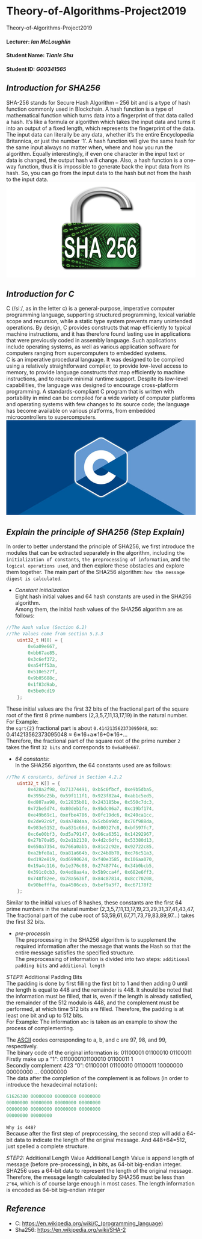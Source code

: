 # Theory-of-Algorithms-Project2019
Theory-of-Algorithms-Project2019

#### Lecturer: *Ian McLoughlin*
#### Student Name: *Tianle Shu*
#### Student ID: *G00341565*

## *Introduction for SHA256*
SHA-256 stands for Secure Hash Algorithm – 256 bit and is a type of hash function commonly used in Blockchain. A hash function is a type of mathematical function which turns data into a fingerprint of that data called a hash. It’s like a formula or algorithm which takes the input data and turns it into an output of a fixed length, which represents the fingerprint of the data.</br>
The input data can literally be any data, whether it’s the entire Encyclopedia Britannica, or just the number ‘1’. A hash function will give the same hash for the same input always no matter when, where and how you run the algorithm. Equally interestingly, if even one character in the input text or data is changed, the output hash will change. Also, a hash function is a one-way function, thus it is impossible to generate back the input data from its hash. So, you can go from the input data to the hash but not from the hash to the input data.</br>
![Sha256](https://github.com/Tianle97/Theory-of-algorithms-Project2019/blob/master/Elements/sha256.jpg)


## *Introduction for C*
C (/siː/, as in the letter c) is a general-purpose, imperative computer programming language, supporting structured programming, lexical variable scope and recursion, while a static type system prevents many unintended operations. By design, C provides constructs that map efficiently to typical machine instructions, and it has therefore found lasting use in applications that were previously coded in assembly language. Such applications include operating systems, as well as various application software for computers ranging from supercomputers to embedded systems.</br>
C is an imperative procedural language. It was designed to be compiled using a relatively straightforward compiler, to provide low-level access to memory, to provide language constructs that map efficiently to machine instructions, and to require minimal runtime support. Despite its low-level capabilities, the language was designed to encourage cross-platform programming. A standards-compliant C program that is written with portability in mind can be compiled for a wide variety of computer platforms and operating systems with few changes to its source code; the language has become available on various platforms, from embedded microcontrollers to supercomputers.
![C](https://github.com/Tianle97/Theory-of-algorithms-Project2019/blob/master/Elements/C.jpg)

## *Explain the principle of SHA256 (Step Explain)*
In order to better understand the principle of SHA256, we first introduce the modules that can be extracted separately in the algorithm, including `the initialization of constants`, `the preprocessing of information`, and `the logical operations used`, and then explore these obstacles and explore them together. The main part of the SHA256 algorithm: `how the message digest is calculated`.

+ *Constant initialization*</br>
Eight hash initial values and 64 hash constants are used in the SHA256 algorithm.</br>
Among them, the initial hash values of the SHA256 algorithm are as follows:
``` C
//The Hash value (Section 6.2)
//The Values come from section 5.3.3
	uint32_t H[8] = {
        0x6a09e667,
        0xbb67ae85,
        0x3c6ef372, 
        0xa54ff53a, 
        0x510e527f, 
        0x9b05688c, 
        0x1f83d9ab, 
        0x5be0cd19
	};
```
These initial values are the first 32 bits of the fractional part of the square root of the first 8 prime numbers (2,3,5,7,11,13,17,19) in the natural number.</br>
For Example:</br>
the `sqrt{2}` fractional part is about `0.414213562373095048`, so:</br>
0.414213562373095048 ≈ 6∗16+a∗16+0∗16+...</br>
Therefore, the fractional part of the square root of the prime number `2 `takes the first `32 bits` and corresponds to `0x6a09e667`.</br>

+ *64 constants*:</br>
In the SHA256 algorithm, the 64 constants used are as follows:</br>
``` C
//The K constants, defined in Section 4.2.2
	uint32_t K[] = {
		0x428a2f98, 0x71374491, 0xb5c0fbcf, 0xe9b5dba5, 
		0x3956c25b, 0x59f111f1, 0x923f82a4, 0xab1c5ed5, 
		0xd807aa98, 0x12835b01, 0x243185be, 0x550c7dc3, 
		0x72be5d74, 0x80deb1fe, 0x9bdc06a7, 0xc19bf174, 
		0xe49b69c1, 0xefbe4786, 0x0fc19dc6, 0x240ca1cc, 
		0x2de92c6f, 0x4a7484aa, 0x5cb0a9dc, 0x76f988da, 
		0x983e5152, 0xa831c66d, 0xb00327c8, 0xbf597fc7, 
		0xc6e00bf3, 0xd5a79147, 0x06ca6351, 0x14292967, 
		0x27b70a85, 0x2e1b2138, 0x4d2c6dfc, 0x53380d13,
		0x650a7354, 0x766a0abb, 0x81c2c92e, 0x92722c85, 
		0xa2bfe8a1, 0xa81a664b, 0xc24b8b70, 0xc76c51a3, 
		0xd192e819, 0xd6990624, 0xf40e3585, 0x106aa070, 
		0x19a4c116, 0x1e376c08, 0x2748774c, 0x34b0bcb5, 
		0x391c0cb3, 0x4ed8aa4a, 0x5b9cca4f, 0x682e6ff3, 
		0x748f82ee, 0x78a5636f, 0x84c87814, 0x8cc70208, 
		0x90befffa, 0xa4506ceb, 0xbef9a3f7, 0xc67178f2
	};
  ```
 Similar to the initial values of 8 hashes, these constants are the first 64 prime numbers in the natural number (2,3,5,7,11,13,17,19,23,29,31,37,41,43,47, The fractional part of the cube root of 53,59,61,67,71,73,79,83,89,97...) takes the first 32 bits.</br>

+ *pre-processin*</br>
The preprocessing in the SHA256 algorithm is to supplement the required information after the message that wants the Hash so that the entire message satisfies the specified structure.</br>
The preprocessing of information is divided into two steps: `additional padding bits` and `additional length`</br>

*STEP1:* Additional Padding Bits</br>
The padding is done by first filling the first bit to 1 and then adding 0 until the length is equal to 448 and the remainder is 448.
It should be noted that the information must be filled, that is, even if the length is already satisfied, the remainder of the 512 modulo is 448, and the complement must be performed, at which time 512 bits are filled.
Therefore, the padding is at least one bit and up to 512 bits.</br>
For Example: The information `abc` is taken as an example to show the process of complementing.

The [ASCII](http://ascii.911cha.com/) codes corresponding to a, b, and c are 97, 98, and 99, respectively.</br>
The binary code of the original information is: 01100001 01100010 01100011</br>
Firstly make up a "1": 0110000101100010 01100011 1</br>
Secondly complement 423 “0”: 01100001 01100010 01100011 10000000 00000000 ... 00000000</br>
The data after the completion of the complement is as follows (in order to introduce the hexadecimal notation):</br>
```C
61626380 00000000 00000000 00000000
00000000 00000000 00000000 00000000
00000000 00000000 00000000 00000000
00000000 00000000
```
`Why is 448?`</br>
Because after the first step of preprocessing, the second step will add a 64-bit data to indicate the length of the original message. And 448+64=512, just spelled a complete structure.

*STEP2:* Additional Length Value
Additional Length Value is append length of message (before pre-processing), in bits, as 64-bit big-endian integer.</br>
SHA256 uses a 64-bit data to represent the length of the original message.
Therefore, the message length calculated by SHA256 must be less than `2^64`, which is of course large enough in most cases.
The length information is encoded as 64-bit big-endian integer


## *Reference*
* C: https://en.wikipedia.org/wiki/C_(programming_language) <br/>
* Sha256: https://en.wikipedia.org/wiki/SHA-2 <br/>
